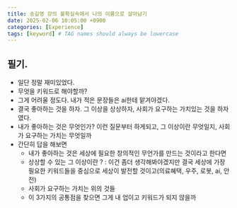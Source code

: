 ```yaml
---
title: 송길영 강의 불확실속에서 나의 이름으로 살아남기
date: 2025-02-06 10:05:00 +0900
categories: [Experience]
tags: [keyword] # TAG names should always be lowercase
---
```


## 필기.
* 일단 정말 재미있었다.
* 무엇을 키워드로 해야할까?
* 그게 어려울 정도다. 내가 적은 문장들은 ai한테 맡겨야겠다.
* 결국 좋아하는 것을 하자. 그 이상을 상상하자, 사회가 요구하는 가치있는 것을 하자였다.
* 내가 좋아하는 것은 무엇인가? 이런 질문부터 하게되고, 그 이상이란 무엇일지, 사회가 요구하는 가치는 무엇일까
* 간단히 답을 해보면
  * 내가 좋아하는 것은 세상에 필요한 창의적인 무언가를 만드는 것이라고 한다면
  * 상상할 수 있는 그 이상이란 ? : 이건 좀더 생각해봐야겠지만 결국 세상에 가장 필요한 키워드들을 중심으로 세상이 발전할 것이고(의료혜택, 우주, 로봇, ai, 안전)
  * 사회가 요구하는 가치는 위의 것들
  * 이 3가지의 공통점을 찾으면 그게 내 업이고 키워드가 되지 않을까
